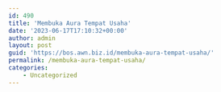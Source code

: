 ```yaml
---
id: 490
title: 'Membuka Aura Tempat Usaha'
date: '2023-06-17T17:10:32+00:00'
author: admin
layout: post
guid: 'https://bos.awn.biz.id/membuka-aura-tempat-usaha/'
permalink: /membuka-aura-tempat-usaha/
categories:
    - Uncategorized
---
```


